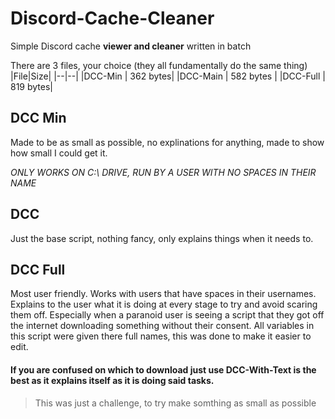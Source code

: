 # Discord-Cache-Cleaner
Simple Discord cache **viewer and cleaner** written in batch

There are 3 files, your choice (they all fundamentally do the same thing)
|File|Size|
|--|--|
|DCC-Min  |  362 bytes|
|DCC-Main  |  582 bytes |
|DCC-Full  |  819  bytes|

## DCC Min
Made to be as small as possible, no explinations for anything, made to show how small I could get it.

*ONLY WORKS ON C:\ DRIVE, RUN BY A USER WITH NO SPACES IN THEIR NAME*

## DCC
Just the base script, nothing fancy, only explains things when it needs to.

## DCC Full
Most user friendly. Works with users that have spaces in their usernames. Explains to the user what it is doing at every stage to try and avoid scaring them off. Especially when a paranoid user is seeing a script that they got off the internet downloading something without their consent. All variables in this script were given there full names, this was done to make it easier to edit.

#### If you are confused on which to download just use **DCC-With-Text** is the best as it explains itself as it is doing said tasks.
> This was just a challenge, to try make somthing as small as possible
